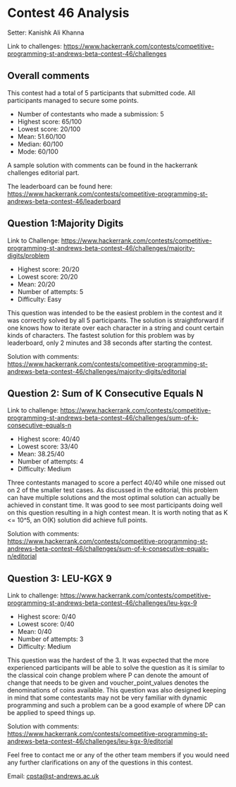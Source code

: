 # Contest 46 Analysis

Setter: Kanishk Ali Khanna

Link to challenges: https://www.hackerrank.com/contests/competitive-programming-st-andrews-beta-contest-46/challenges

## Overall comments

This contest had a total of 5 participants that submitted code. All participants managed to secure some points. 

* Number of contestants who made a submission: 5
* Highest score: 65/100
* Lowest score: 20/100
* Mean: 51.60/100
* Median: 60/100
* Mode: 60/100

A sample solution with comments can be found in the hackerrank challenges editorial part. 

The leaderboard can be found here: https://www.hackerrank.com/contests/competitive-programming-st-andrews-beta-contest-46/leaderboard


## Question 1:Majority Digits


Link to Challenge: https://www.hackerrank.com/contests/competitive-programming-st-andrews-beta-contest-46/challenges/majority-digits/problem


* Highest score: 20/20 
* Lowest score: 20/20
* Mean: 20/20
* Number of attempts: 5
* Difficulty: Easy 

This question was intended to be the easiest problem in the contest and it was correctly solved by all 5 participants. The solution is straightforward if one knows how to iterate over each character in a string and count certain kinds of characters. The fastest solution for this problem was by leaderboard, only 2 minutes and 38 seconds after starting the contest. 

Solution with comments: https://www.hackerrank.com/contests/competitive-programming-st-andrews-beta-contest-46/challenges/majority-digits/editorial



## Question 2: Sum of K Consecutive Equals N

Link to challenge: https://www.hackerrank.com/contests/competitive-programming-st-andrews-beta-contest-46/challenges/sum-of-k-consecutive-equals-n

* Highest score: 40/40 
* Lowest score: 33/40
* Mean: 38.25/40
* Number of attempts: 4
* Difficulty: Medium   

Three contestants managed to score a perfect 40/40 while one missed out on 2 of the smaller test cases. As discussed in the editorial, this problem can have multiple solutions and the most optimal solution can actually be achieved in constant time. It was good to see most participants doing well on this question resulting in a high contest mean. It is worth noting that as K <= 10^5, an O(K) solution did achieve full points. 


Solution with comments: https://www.hackerrank.com/contests/competitive-programming-st-andrews-beta-contest-46/challenges/sum-of-k-consecutive-equals-n/editorial

## Question 3: LEU-KGX 9

Link to challenge: https://www.hackerrank.com/contests/competitive-programming-st-andrews-beta-contest-46/challenges/leu-kgx-9


* Highest score: 0/40 
* Lowest score: 0/40
* Mean: 0/40
* Number of attempts: 3
* Difficulty: Medium 

This question was the hardest of the 3. It was expected that the more experienced participants will be able to solve the question as it is similar to the classical coin change problem where P can denote the amount of change that needs to be given and voucher_point_values denotes the denominations of coins available. This question was also designed keeping in mind that some contestants may not be very familiar with dynamic programming and such a problem can be a good example of where DP can be applied to speed things up.

Solution with comments: https://www.hackerrank.com/contests/competitive-programming-st-andrews-beta-contest-46/challenges/leu-kgx-9/editorial



Feel free to contact me or any of the other team members if you would need any further clarifications on any of the questions in this contest.

Email: cpsta@st-andrews.ac.uk 
